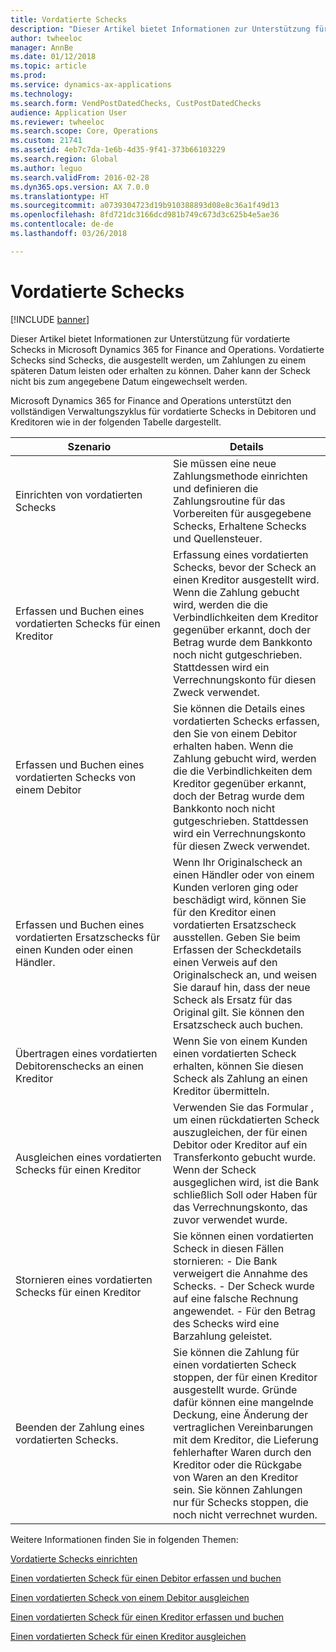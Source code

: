 ```yaml
---
title: Vordatierte Schecks
description: "Dieser Artikel bietet Informationen zur Unterstützung für vordatierte Schecks in Microsoft Dynamics 365 for Finance and Operations. Vordatierte Schecks sind Schecks, die ausgestellt werden, um Zahlungen zu einem späteren Datum leisten oder erhalten zu können. Daher kann der Scheck nicht bis zum angegebene Datum eingewechselt werden."
author: twheeloc
manager: AnnBe
ms.date: 01/12/2018
ms.topic: article
ms.prod: 
ms.service: dynamics-ax-applications
ms.technology: 
ms.search.form: VendPostDatedChecks, CustPostDatedChecks
audience: Application User
ms.reviewer: twheeloc
ms.search.scope: Core, Operations
ms.custom: 21741
ms.assetid: 4eb7c7da-1e6b-4d35-9f41-373b66103229
ms.search.region: Global
ms.author: leguo
ms.search.validFrom: 2016-02-28
ms.dyn365.ops.version: AX 7.0.0
ms.translationtype: HT
ms.sourcegitcommit: a0739304723d19b910388893d08e8c36a1f49d13
ms.openlocfilehash: 8fd721dc3166dcd981b749c673d3c625b4e5ae36
ms.contentlocale: de-de
ms.lasthandoff: 03/26/2018

---
```


# <a name="postdated-checks"></a>Vordatierte Schecks

[!INCLUDE [banner](../includes/banner.md)]

Dieser Artikel bietet Informationen zur Unterstützung für vordatierte Schecks in Microsoft Dynamics 365 for Finance and Operations. Vordatierte Schecks sind Schecks, die ausgestellt werden, um Zahlungen zu einem späteren Datum leisten oder erhalten zu können. Daher kann der Scheck nicht bis zum angegebene Datum eingewechselt werden.

Microsoft Dynamics 365 for Finance and Operations unterstützt den vollständigen Verwaltungszyklus für vordatierte Schecks in Debitoren und Kreditoren wie in der folgenden Tabelle dargestellt.
<table>
<colgroup>
<col width="50%" />
<col width="50%" />
</colgroup>
<thead>
<tr class="header">
<th>Szenario</th>
<th>Details</th>
</tr>
</thead>
<tbody>
<tr class="odd">
<td>Einrichten von vordatierten Schecks</td>
<td>Sie müssen eine neue Zahlungsmethode einrichten und definieren die Zahlungsroutine für das Vorbereiten für ausgegebene Schecks, Erhaltene Schecks und Quellensteuer.</td>
</tr>
<tr class="even">
<td>Erfassen und Buchen eines vordatierten Schecks für einen Kreditor</td>
<td>Erfassung eines vordatierten Schecks, bevor der Scheck an einen Kreditor ausgestellt wird. Wenn die Zahlung gebucht wird, werden die die Verbindlichkeiten dem Kreditor gegenüber erkannt, doch der Betrag wurde dem Bankkonto noch nicht gutgeschrieben. Stattdessen wird ein Verrechnungskonto für diesen Zweck verwendet. </td>
</tr>
<tr class="odd">
<td>Erfassen und Buchen eines vordatierten Schecks von einem Debitor</td>
<td>Sie können die Details eines vordatierten Schecks erfassen, den Sie von einem Debitor erhalten haben. Wenn die Zahlung gebucht wird, werden die die Verbindlichkeiten dem Kreditor gegenüber erkannt, doch der Betrag wurde dem Bankkonto noch nicht gutgeschrieben. Stattdessen wird ein Verrechnungskonto für diesen Zweck verwendet.</td>
</tr>
<tr class="even">
<td>Erfassen und Buchen eines vordatierten Ersatzschecks für einen Kunden oder einen Händler.</td>
<td>
Wenn Ihr Originalscheck an einen Händler oder von einem Kunden verloren ging oder beschädigt wird, können Sie für den Kreditor einen vordatierten Ersatzscheck ausstellen. Geben Sie beim Erfassen der Scheckdetails einen Verweis auf den Originalscheck an, und weisen Sie darauf hin, dass der neue Scheck als Ersatz für das Original gilt. Sie können den Ersatzscheck auch buchen.</td>
</tr>
<tr class="odd">
<td>Übertragen eines vordatierten Debitorenschecks an einen Kreditor</td>
<td>Wenn Sie von einem Kunden einen vordatierten Scheck erhalten, können Sie diesen Scheck als Zahlung an einen Kreditor übermitteln.</td>
</tr>
<tr class="even">
<td>Ausgleichen eines vordatierten Schecks für einen Kreditor</td>
<td>Verwenden Sie das Formular , um einen rückdatierten Scheck auszugleichen, der für einen Debitor oder Kreditor auf ein Transferkonto gebucht wurde. Wenn der Scheck ausgeglichen wird, ist die Bank schließlich Soll oder Haben für das Verrechnungskonto, das zuvor verwendet wurde.</td>
</tr>
<tr class="odd">
<td>Stornieren eines vordatierten Schecks für einen Kreditor</td>
<td>Sie können einen vordatierten Scheck in diesen Fällen stornieren: - Die Bank verweigert die Annahme des Schecks.
- Der Scheck wurde auf eine falsche Rechnung angewendet.
- Für den Betrag des Schecks wird eine Barzahlung geleistet.
  </td>
  </tr>
  <tr class="even">
  <td>Beenden der Zahlung eines vordatierten Schecks.</td>
  <td>Sie können die Zahlung für einen vordatierten Scheck stoppen, der für einen Kreditor ausgestellt wurde. Gründe dafür können eine mangelnde Deckung, eine Änderung der vertraglichen Vereinbarungen mit dem Kreditor, die Lieferung fehlerhafter Waren durch den Kreditor oder die Rückgabe von Waren an den Kreditor sein. Sie können Zahlungen nur für Schecks stoppen, die noch nicht verrechnet wurden.</td>
  </tr>
  </tbody>
  </table>



Weitere Informationen finden Sie in folgenden Themen:

[Vordatierte Schecks einrichten](tasks/set-up-postdated-checks.md)

[Einen vordatierten Scheck für einen Debitor erfassen und buchen](tasks/register-post-postdated-check-customer.md)

[Einen vordatierten Scheck von einem Debitor ausgleichen](tasks/settle-postdated-check-customer.md)

[Einen vordatierten Scheck für einen Kreditor erfassen und buchen](tasks/register-post-postdated-check-vendor.md) 

[Einen vordatierten Scheck für einen Kreditor ausgleichen](tasks/settle-postdated-check-vendor.md)




